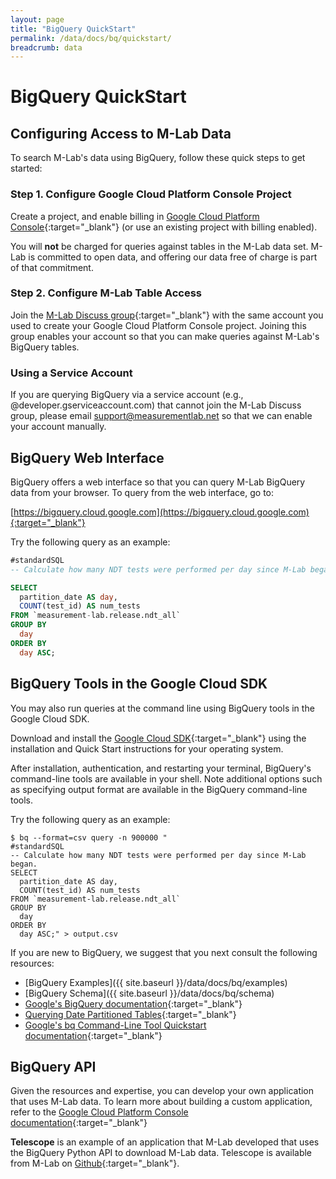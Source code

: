 ```yaml
---
layout: page
title: "BigQuery QuickStart"
permalink: /data/docs/bq/quickstart/
breadcrumb: data
---
```


# BigQuery QuickStart

## Configuring Access to M-Lab Data

To search M-Lab's data using BigQuery, follow these quick steps to get started:

### Step 1. Configure Google Cloud Platform Console Project

Create a project, and enable billing in [Google Cloud Platform Console](https://console.developers.google.com/){:target="_blank"} (or use an existing project with billing enabled).

You will **not** be charged for queries against tables in the M-Lab data set. M-Lab is committed to open data, and offering our data free of charge is part of that commitment.

### Step 2. Configure M-Lab Table Access

Join the [M-Lab Discuss group](https://groups.google.com/a/measurementlab.net/forum/#%21forum/discuss){:target="_blank"} with the same account you used to create your Google Cloud Platform Console project. Joining this group enables your account so that you can make queries against M-Lab's BigQuery tables.

### Using a Service Account

If you are querying BigQuery via a service account (e.g., @developer.gserviceaccount.com) that cannot join the M-Lab Discuss group, please email [support@measurementlab.net](mailto:support@measurementlab.net) so that we can enable your account manually.

## BigQuery Web Interface

BigQuery offers a web interface so that you can query M-Lab BigQuery data from your browser. To query from the web interface, go to:

[https://bigquery.cloud.google.com](https://bigquery.cloud.google.com){:target="_blank"}

Try the following query as an example:

~~~sql
#standardSQL
-- Calculate how many NDT tests were performed per day since M-Lab began.

SELECT
  partition_date AS day,
  COUNT(test_id) AS num_tests
FROM `measurement-lab.release.ndt_all`
GROUP BY
  day
ORDER BY
  day ASC;
~~~

## BigQuery Tools in the Google Cloud SDK

You may also run queries at the command line using BigQuery tools in the Google Cloud SDK.

Download and install the [Google Cloud SDK](https://cloud.google.com/sdk/){:target="_blank"} using the installation and Quick Start instructions for your operating system.

After installation, authentication, and restarting your terminal, BigQuery's command-line tools are available in your shell. Note additional options such as specifying output format are available in the BigQuery command-line tools.

Try the following query as an example:

~~~shell
$ bq --format=csv query -n 900000 "
#standardSQL
-- Calculate how many NDT tests were performed per day since M-Lab began.
SELECT
  partition_date AS day,
  COUNT(test_id) AS num_tests
FROM `measurement-lab.release.ndt_all`
GROUP BY
  day
ORDER BY
  day ASC;" > output.csv
~~~

If you are new to BigQuery, we suggest that you next consult the following resources:

* [BigQuery Examples]({{ site.baseurl }}/data/docs/bq/examples)
* [BigQuery Schema]({{ site.baseurl }}/data/docs/bq/schema)
* [Google's BigQuery documentation](https://cloud.google.com/bigquery/what-is-bigquery){:target="_blank"}
* [Querying Date Partitioned Tables](https://cloud.google.com/bigquery/docs/querying-partitioned-tables){:target="_blank"}
* [Google's bq Command-Line Tool Quickstart documentation](https://cloud.google.com/bigquery/bq-command-line-tool-quickstart){:target="_blank"}

## BigQuery API

Given the resources and expertise, you can develop your own application that uses M-Lab data. To learn more about building a custom application, refer to the [Google Cloud Platform Console documentation](https://cloud.google.com/docs/){:target="_blank"}

**Telescope** is an example of an application that M-Lab developed that uses the BigQuery Python API to download M-Lab data. Telescope is available from M-Lab on [Github](https://github.com/m-lab/telescope){:target="_blank"}.

